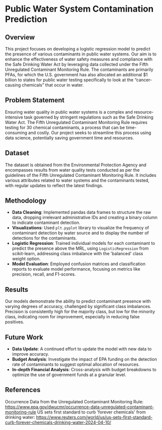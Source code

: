 # Public Water System Contamination Prediction

## Overview
This project focuses on developing a logistic regression model to predict the presence of various contaminants in public water systems. 
Our aim is to enhance the effectiveness of water safety measures and compliance with the Safe Drinking Water Act by leveraging data collected under the Fifth Unregulated Contaminant Monitoring Rule.
The contaminants are primarily PFAs, for which the U.S. government has also allocated an additional $1 billion to states for public water testing specifically to look at the “cancer-causing chemicals” that occur in water.

## Problem Statement
Ensuring water quality in public water systems is a complex and resource-intensive task governed by stringent regulations such as the Safe Drinking Water Act. 
The Fifth Unregulated Contaminant Monitoring Rule requires testing for 30 chemical contaminants, a process that can be time-consuming and costly. 
Our project seeks to streamline this process using data science, potentially saving government time and resources.

## Dataset
The dataset is obtained from the Environmental Protection Agency and encompasses results from water quality tests conducted as per the guidelines of the Fifth Unregulated Contaminant Monitoring Rule. 
It includes various attributes related to water systems and the contaminants tested, with regular updates to reflect the latest findings.

## Methodology
- **Data Cleaning**: Implemented pandas data frames to structure the raw data, dropping irrelevant administrative IDs and creating a binary column to indicate contaminant detection.
- **Visualizations**: Used `plt.pyplot` library to visualize the frequency of contaminant detection by water source and to display the number of detections for the contaminants.
- **Logistic Regression**: Trained individual models for each contaminant to predict the presence above the MRL, using `LogisticRegression` from scikit-learn, addressing class imbalance with the 'balanced' class weight option.
- **Model Evaluation**: Employed confusion matrices and classification reports to evaluate model performance, focusing on metrics like precision, recall, and F1-scores.

## Results
Our models demonstrate the ability to predict contaminant presence with varying degrees of accuracy, challenged by significant class imbalances. Precision is consistently high for the majority class, but low for the minority class, indicating room for improvement, especially in reducing false positives.

## Future Work
- **Data Update**: A continued effort to update the model with new data to improve accuracy.
- **Budget Analysis**: Investigate the impact of EPA funding on the detection rate of contaminants to suggest optimal allocation of resources.
- **In-depth Financial Analysis**: Cross-analysis with budget breakdowns to optimize the use of government funds at a granular level.

## References
Occurrence Data from the Unregulated Contaminant Monitoring Rule: https://www.epa.gov/dwucmr/occurrence-data-unregulated-contaminant-monitoring-rule
US sets first standard to curb 'forever chemicals' from drinking water: https://www.reuters.com/world/us/us-sets-first-standard-curb-forever-chemicals-drinking-water-2024-04-10/


